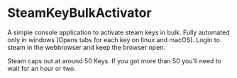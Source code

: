 # SteamKeyBulkActivator
A simple console application to activate steam keys in bulk. Fully automated only in windows (Opens tabs for each key on linux and macOS).
Login to steam in the webbrowser and keep the browser open.

Steam caps out at around 50 Keys. If you got more than 50 you'll need to wait for an hour or two.
